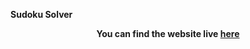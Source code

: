 **Sudoku Solver**


**<p align='center'>You can find the website live <a href="https://elegant-donut-668f12.netlify.app/">here</a></p>**
